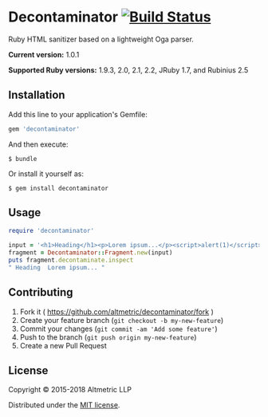# Decontaminator [![Build Status](https://travis-ci.org/altmetric/decontaminator.svg?branch=master)](https://travis-ci.org/altmetric/decontaminator)

Ruby HTML sanitizer based on a lightweight Oga parser.

**Current version:** 1.0.1

**Supported Ruby versions:** 1.9.3, 2.0, 2.1, 2.2, JRuby 1.7, and Rubinius 2.5

## Installation

Add this line to your application's Gemfile:

```ruby
gem 'decontaminator'
```

And then execute:

    $ bundle

Or install it yourself as:

    $ gem install decontaminator

## Usage

```ruby
require 'decontaminator'

input = '<h1>Heading</h1><p>Lorem ipsum...</p><script>alert(1)</script>'
fragment = Decontaminator::Fragment.new(input)
puts fragment.decontaminate.inspect
" Heading  Lorem ipsum... "
```

## Contributing

1. Fork it ( https://github.com/altmetric/decontaminator/fork )
2. Create your feature branch (`git checkout -b my-new-feature`)
3. Commit your changes (`git commit -am 'Add some feature'`)
4. Push to the branch (`git push origin my-new-feature`)
5. Create a new Pull Request

## License

Copyright © 2015-2018 Altmetric LLP

Distributed under the [MIT license](https://github.com/altmetric/decontaminator/blob/master/LICENSE.txt).
